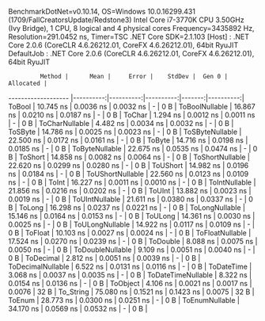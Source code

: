 
BenchmarkDotNet=v0.10.14, OS=Windows 10.0.16299.431 (1709/FallCreatorsUpdate/Redstone3)
Intel Core i7-3770K CPU 3.50GHz (Ivy Bridge), 1 CPU, 8 logical and 4 physical cores
Frequency=3435892 Hz, Resolution=291.0452 ns, Timer=TSC
.NET Core SDK=2.1.103
  [Host]     : .NET Core 2.0.6 (CoreCLR 4.6.26212.01, CoreFX 4.6.26212.01), 64bit RyuJIT
  DefaultJob : .NET Core 2.0.6 (CoreCLR 4.6.26212.01, CoreFX 4.6.26212.01), 64bit RyuJIT


             Method |      Mean |     Error |    StdDev |  Gen 0 | Allocated |
------------------- |----------:|----------:|----------:|-------:|----------:|
             ToBool | 10.745 ns | 0.0036 ns | 0.0032 ns |      - |       0 B |
     ToBoolNullable | 16.867 ns | 0.0210 ns | 0.0187 ns |      - |       0 B |
             ToChar |  1.294 ns | 0.0012 ns | 0.0011 ns |      - |       0 B |
     ToCharNullable |  4.482 ns | 0.0034 ns | 0.0032 ns |      - |       0 B |
            ToSByte | 14.786 ns | 0.0025 ns | 0.0023 ns |      - |       0 B |
    ToSByteNullable | 22.500 ns | 0.0172 ns | 0.0161 ns |      - |       0 B |
             ToByte | 14.716 ns | 0.0198 ns | 0.0185 ns |      - |       0 B |
     ToByteNullable | 22.675 ns | 0.0535 ns | 0.0474 ns |      - |       0 B |
            ToShort | 14.858 ns | 0.0082 ns | 0.0064 ns |      - |       0 B |
    ToShortNullable | 22.620 ns | 0.0299 ns | 0.0280 ns |      - |       0 B |
           ToUShort | 14.982 ns | 0.0196 ns | 0.0184 ns |      - |       0 B |
   ToUShortNullable | 22.560 ns | 0.0123 ns | 0.0109 ns |      - |       0 B |
              ToInt | 16.227 ns | 0.0011 ns | 0.0010 ns |      - |       0 B |
      ToIntNullable | 21.856 ns | 0.0216 ns | 0.0202 ns |      - |       0 B |
             ToUInt | 13.882 ns | 0.0023 ns | 0.0019 ns |      - |       0 B |
     ToUIntNullable | 21.611 ns | 0.0380 ns | 0.0337 ns |      - |       0 B |
             ToLong | 16.298 ns | 0.0237 ns | 0.0221 ns |      - |       0 B |
     ToLongNullable | 15.146 ns | 0.0164 ns | 0.0153 ns |      - |       0 B |
            ToULong | 14.361 ns | 0.0030 ns | 0.0025 ns |      - |       0 B |
    ToULongNullable | 14.922 ns | 0.0117 ns | 0.0109 ns |      - |       0 B |
            ToFloat | 10.103 ns | 0.0027 ns | 0.0024 ns |      - |       0 B |
    ToFloatNullable | 17.524 ns | 0.0270 ns | 0.0239 ns |      - |       0 B |
           ToDouble |  8.088 ns | 0.0075 ns | 0.0050 ns |      - |       0 B |
   ToDoubleNullable |  9.109 ns | 0.0051 ns | 0.0040 ns |      - |       0 B |
          ToDecimal |  2.812 ns | 0.0051 ns | 0.0039 ns |      - |       0 B |
  ToDecimalNullable |  6.522 ns | 0.0131 ns | 0.0116 ns |      - |       0 B |
         ToDateTime |  3.068 ns | 0.0037 ns | 0.0035 ns |      - |       0 B |
 ToDateTimeNullable |  8.322 ns | 0.0154 ns | 0.0136 ns |      - |       0 B |
           ToObject |  4.106 ns | 0.0021 ns | 0.0017 ns | 0.0076 |      32 B |
          To_String | 75.080 ns | 0.1521 ns | 0.1423 ns | 0.0075 |      32 B |
             ToEnum | 28.773 ns | 0.0300 ns | 0.0251 ns |      - |       0 B |
     ToEnumNullable | 34.170 ns | 0.0569 ns | 0.0532 ns |      - |       0 B |
